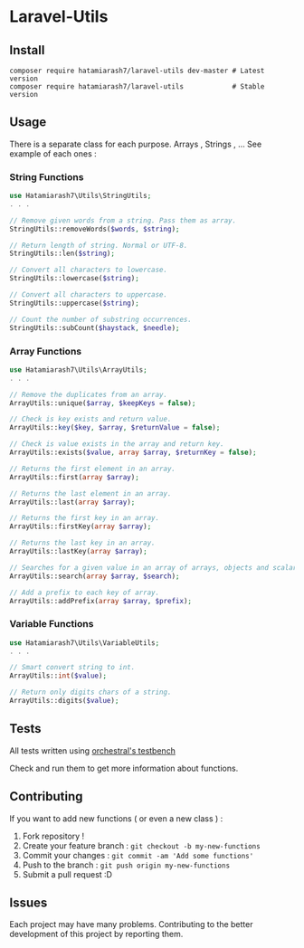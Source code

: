 # Laravel-Utils

## Install

```
composer require hatamiarash7/laravel-utils dev-master # Latest version
composer require hatamiarash7/laravel-utils            # Stable version
```

## Usage

There is a separate class for each purpose. Arrays , Strings , … See example of each ones :

### String Functions

```php
use Hatamiarash7\Utils\StringUtils;
. . .

// Remove given words from a string. Pass them as array.
StringUtils::removeWords($words, $string);

// Return length of string. Normal or UTF-8.
StringUtils::len($string);

// Convert all characters to lowercase.
StringUtils::lowercase($string);

// Convert all characters to uppercase.
StringUtils::uppercase($string);

// Count the number of substring occurrences.
StringUtils::subCount($haystack, $needle);
```

### Array  Functions

```php
use Hatamiarash7\Utils\ArrayUtils;
. . .

// Remove the duplicates from an array.
ArrayUtils::unique($array, $keepKeys = false);

// Check is key exists and return value.
ArrayUtils::key($key, $array, $returnValue = false);

// Check is value exists in the array and return key.
ArrayUtils::exists($value, array $array, $returnKey = false);

// Returns the first element in an array.
ArrayUtils::first(array $array);

// Returns the last element in an array.
ArrayUtils::last(array $array);

// Returns the first key in an array.
ArrayUtils::firstKey(array $array);

// Returns the last key in an array.
ArrayUtils::lastKey(array $array);

// Searches for a given value in an array of arrays, objects and scalar values.
ArrayUtils::search(array $array, $search);

// Add a prefix to each key of array.
ArrayUtils::addPrefix(array $array, $prefix);
```

### Variable  Functions

```php
use Hatamiarash7\Utils\VariableUtils;
. . .

// Smart convert string to int.
ArrayUtils::int($value);

// Return only digits chars of a string.
ArrayUtils::digits($value);
```

## Tests

All tests written using [orchestral's testbench](https://github.com/orchestral/testbench)

Check and run them to get more information about functions.

## Contributing

If you want to add new functions ( or even a new class ) :

1. Fork repository !  
2. Create your feature branch : `git checkout -b my-new-functions`  
3. Commit your changes : `git commit -am 'Add some functions'`    
4. Push to the branch : `git push origin my-new-functions`  
5. Submit a pull request :D  

## Issues

Each project may have many problems. Contributing to the better development of this project by reporting them.
